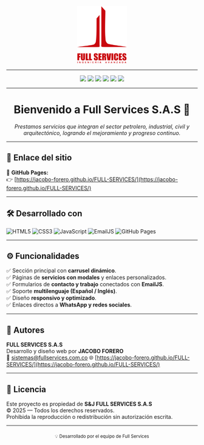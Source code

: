 <div align="center">
  <img src="/Static/Images/FULL-LOGO.png" alt="Full Services Logo" height="150"/>
</div>

---

<div align="center">
  <a href="https://www.facebook.com/fullservicesingenieria/?ref=pages_you_manage" target="_blank"><img src="https://img.shields.io/badge/Facebook-1877F2?logo=facebook&logoColor=white&style=for-the-badge"/></a>
  <a href="https://www.instagram.com/fullservicessas/" target="_blank"><img src="https://img.shields.io/badge/Instagram-E4405F?logo=instagram&logoColor=white&style=for-the-badge"/></a>
  <a href="https://www.linkedin.com/company/full-services-sas" target="_blank"><img src="https://img.shields.io/badge/LinkedIn-0A66C2?logo=linkedin&logoColor=white&style=for-the-badge"/></a>
  <a href="https://wa.link/mi5n03" target="_blank"><img src="https://img.shields.io/badge/WhatsApp-25D366?logo=whatsapp&logoColor=white&style=for-the-badge"/></a>
  <a href="https://www.youtube.com/channel/UCM24jb9IC27P_QPR2GwM6fw" target="_blank"><img src="https://img.shields.io/badge/YouTube-FF0000?logo=youtube&logoColor=white&style=for-the-badge"/></a>
  <a href="https://beacons.ai/fullservicesingenieria" target="_blank"><img src="https://img.shields.io/badge/Beacons-121212?logo=linktree&logoColor=white&style=for-the-badge"/></a>
</div>

---

<h1 align="center">Bienvenido a Full Services S.A.S 🚀</h1>

<p align="center">
  <em>Prestamos servicios que integran el sector petrolero, industrial, civil y arquitectónico, logrando el mejoramiento y progreso continuo.</em>
</p>

---

## 🧭 Enlace del sitio

🔗 **GitHub Pages:**  
👉 [https://jacobo-forero.github.io/FULL-SERVICES/](https://jacobo-forero.github.io/FULL-SERVICES/)

---

## 🛠️ Desarrollado con

<div align="left">

![HTML5](https://img.shields.io/badge/html5-%23E34F26.svg?style=for-the-badge&logo=html5&logoColor=white)
![CSS3](https://img.shields.io/badge/css3-%231572B6.svg?style=for-the-badge&logo=css3&logoColor=white)
![JavaScript](https://img.shields.io/badge/javascript-%23323330.svg?style=for-the-badge&logo=javascript&logoColor=%23F7DF1E)
![EmailJS](https://img.shields.io/badge/EmailJS-2C2C2C?style=for-the-badge&logo=maildotru&logoColor=white)
![GitHub Pages](https://img.shields.io/badge/GitHub%20Pages-181717?style=for-the-badge&logo=github&logoColor=white)

</div>

---
## ⚙️ Funcionalidades

✅ Sección principal con **carrusel dinámico**.  
✅ Páginas de **servicios con modales** y enlaces personalizados.  
✅ Formularios de **contacto y trabajo** conectados con **EmailJS**.  
✅ Soporte **multilenguaje (Español / Inglés)**.  
✅ Diseño **responsivo y optimizado**.  
✅ Enlaces directos a **WhatsApp y redes sociales**.

---

## 👥 Autores

**FULL SERVICES S.A.S**  
Desarrollo y diseño web por **JACOBO FORERO**  
📧 sistemas@fullservices.com.co
🌐 [https://jacobo-forero.github.io/FULL-SERVICES/](https://jacobo-forero.github.io/FULL-SERVICES/)

---

## 🧾 Licencia

Este proyecto es propiedad de **S&J FULL SERVICES S.A.S**  
© 2025 — Todos los derechos reservados.  
Prohibida la reproducción o redistribución sin autorización escrita.

---

<div align="center">
  <sub>💡 Desarrollado por el equipo de Full Services</sub>
</div>
